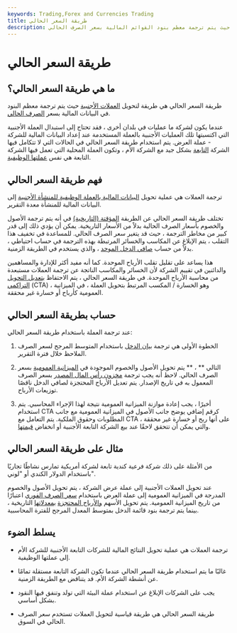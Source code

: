 ```yaml
---
keywords: Trading,Forex and Currencies Trading
title: طريقة السعر الحالي
description: طريقة السعر الحالي هي طريقة لتحويل العملات الأجنبية حيث يتم ترجمة معظم بنود القوائم المالية بسعر الصرف الحالي.
---
```


# طريقة السعر الحالي
## ما هي طريقة السعر الحالي؟

طريقة السعر الحالي هي طريقة لتحويل [العملات الأجنبية](/currency-translation) حيث يتم ترجمة معظم البنود في البيانات المالية بسعر [الصرف الحالي](/exchangerate).

عندما يكون لشركة ما عمليات في بلدان أخرى ، فقد تحتاج إلى استبدال العملة الأجنبية التي اكتسبتها تلك العمليات الأجنبية بالعملة المستخدمة عند إعداد البيانات المالية للشركة - عملة العرض. يتم استخدام طريقة السعر الحالي في الحالات التي لا تتكامل فيها الشركة [التابعة](/subsidiary) بشكل جيد مع الشركة الأم ، وتكون العملة المحلية التي تعمل فيها الشركة التابعة هي نفس [عملتها الوظيفية](/functional-currency).

## فهم طريقة السعر الحالي

ترجمة العملات هي عملية تحويل [البيانات المالية بالعملة الوظيفية للمنشأة الأجنبية](/financial-statements) إلى البيانات المالية للمنشأة معدة التقرير.

تختلف طريقة السعر الحالي عن الطريقة [المؤقتة (التاريخية)](/temporalmethod) في أنه يتم ترجمة الأصول والخصوم بأسعار الصرف الحالية بدلاً من الأسعار التاريخية. يمكن أن يؤدي ذلك إلى قدر كبير من مخاطر الترجمة ، حيث قد يتغير سعر الصرف الحالي. للمساعدة في تخفيف هذا التقلب ، يتم الإبلاغ عن المكاسب والخسائر المرتبطة بهذه الترجمة في حساب احتياطي ، بدلاً من حساب [صافي الدخل الموحد](/netincome) ، والذي يستخدم في الطريقة الزمنية.

هذا يساعد على تقليل تقلب الأرباح الموحدة. كما أنه مفيد أكثر للإدارة والمساهمين والدائنين في تقييم الشركة لأن الخسائر والمكاسب الناتجة عن ترجمة العملات مستبعدة من محاسبة الأرباح الموحدة. في طريقة السعر الحالي ، يتم الاحتفاظ [بتعديل التحويل التراكمي](/cumulative-translation-adjustment) (CTA) ، وهو الخسارة / المكسب المرتبط بتحويل العملة ، في الميزانية العمومية كأرباح أو خسارة غير محققة.

## حساب بطريقة السعر الحالي

عند ترجمة العملة باستخدام طريقة السعر الحالي:

1. الخطوة الأولى هي ترجمة [بيان الدخل](/incomestatement) باستخدام المتوسط المرجح لسعر الصرف الملاحظ خلال فترة التقرير.

1. التالي ** ، ** يتم تحويل الأصول والخصوم الموجودة في [الميزانية العمومية](/balancesheet) بسعر الصرف الحالي. لاحظ أنه يجب ترجمة [مخزون رأس المال المصدر](/capitalstock) بسعر الصرف المعمول به في تاريخ الإصدار. يتم تعديل الأرباح المحتجزة لصافي الدخل ناقصًا توزيعات الأرباح.

1. أخيرًا ، يجب إعادة موازنة الميزانية العمومية نتيجة لهذا الإجراء المحاسبي. يتم استخدام CTA كرقم إضافي يوضح جانب الأصول في الميزانية العمومية مع جانب المطلوبات وحقوق الملكية. يتم التعامل مع CTA على أنها ربح أو خسارة غير محققة ، والتي يمكن أن تتحقق لاحقًا عند بيع الشركة التابعة الأجنبية أو انخفاض [قيمتها](/impairment).

## مثال على طريقة السعر الحالي

من الأمثلة على ذلك شركة فرعية كندية تابعة لشركة أمريكية تمارس نشاطًا تجاريًا باستخدام الدولار الكندي أو "لوني".

عند تحويل العملات الأجنبية إلى عملة عرض الشركة ، يتم تحويل الأصول والخصوم المدرجة في الميزانية العمومية إلى عملة العرض باستخدام [سعر الصرف الفوري](/spotexchangerate) اعتبارًا من تاريخ الميزانية العمومية. يتم تحويل الأسهم [والأرباح المحتجزة](/retainedearnings) [بمعدلاتها](/retainedearnings) التاريخية ، بينما يتم ترجمة بنود قائمة الدخل بمتوسط المعدل المرجح للفترة المحاسبية.

## يسلط الضوء

- ترجمة العملات هي عملية تحويل النتائج المالية للشركات التابعة الأجنبية للشركة الأم إلى عملتها الوظيفية.

- غالبًا ما يتم استخدام طريقة السعر الحالي عندما تكون الشركة التابعة مستقلة تمامًا عن أنشطة الشركة الأم. قد يتناقض مع الطريقة الزمنية.

- يجب على الشركات الإبلاغ عن استخدام عملة البيئة التي تولد وتنفق فيها النقود بشكل أساسي.

- طريقة السعر الحالي هي طريقة قياسية لتحويل العملات تستخدم سعر الصرف الحالي في السوق.

